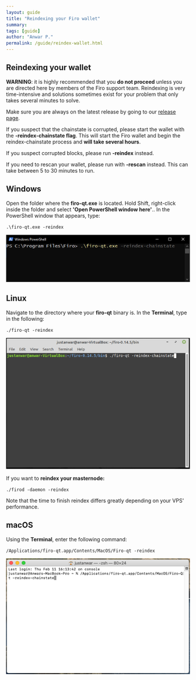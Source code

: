 ```yaml
---
layout: guide
title: "Reindexing your Firo wallet"
summary: 
tags: [guide]
author: "Anwar P."
permalink: /guide/reindex-wallet.html
---
```

## Reindexing your wallet

**WARNING**: it is highly recommended that you **do not proceed** unless you are directed here by members of the Firo support team. Reindexing is very time-intensive and solutions sometimes exist for your problem that only takes several minutes to solve.

Make sure you are always on the latest release by going to our [release page](https://github.com/firoorg/firo/releases/latest).

If you suspect that the chainstate is corrupted, please start the wallet with the **-reindex-chainstate flag**. This will start the Firo wallet and begin the reindex-chainstate process and **will take several hours**. 

If you suspect corrupted blocks, please run **\-reindex** instead.

If you need to rescan your wallet, please run with **\-rescan** instead. This can take between 5 to 30 minutes to run.

## Windows

Open the folder where the **firo-qt.exe** is located. Hold Shift, right-click inside the folder and select **'Open PowerShell window here'**.. In the PowerShell window that appears, type: 

```
.\firo-qt.exe -reindex
```

![](/guide/assets/reindex-wallet/firo-qt-powershell.png)

## Linux

Navigate to the directory where your **firo-qt** binary is. In the **Terminal**, type in the following: 

```
./firo-qt -reindex
```

![](/guide/assets/reindex-wallet/firo-qt-linux-terminal.png)

If you want to **reindex your masternode:** 

```
./firod -daemon -reindex
```

Note that the time to finish reindex differs greatly depending on your VPS' performance.

## macOS

Using the **Terminal**, enter the following command: 

```
/Applications/firo-qt.app/Contents/MacOS/Firo-qt -reindex
```

![](/guide/assets/reindex-wallet/firo-qt-macos-terminal.png)
